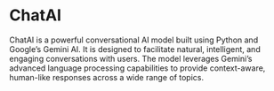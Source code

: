 # ChatAI
ChatAI is a powerful conversational AI model built using Python and Google’s Gemini AI. It is designed to facilitate natural, intelligent, and engaging conversations with users. The model leverages Gemini’s advanced language processing capabilities to provide context-aware, human-like responses across a wide range of topics.

